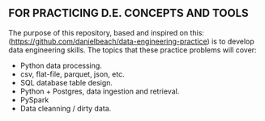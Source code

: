 ## FOR PRACTICING D.E. CONCEPTS AND TOOLS


The purpose of this repository, based and inspired on this: (https://github.com/danielbeach/data-engineering-practice) is to develop data engineering skills. The topics that these practice problems will cover:

- Python data processing.
- csv, flat-file, parquet, json, etc.
- SQL database table design.
- Python + Postgres, data ingestion and retrieval.
- PySpark
- Data cleanning / dirty data.
